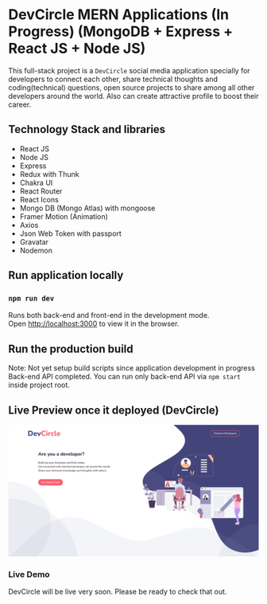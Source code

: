 # DevCircle MERN Applications (In Progress) (MongoDB + Express + React JS + Node JS)

This full-stack project is a `DevCircle` social media application specially for developers to connect each other, share technical
thoughts and coding(technical) questions, open source projects to share among all other developers around the world. Also can create attractive profile to boost their career.

## Technology Stack and libraries

- React JS
- Node JS
- Express
- Redux with Thunk
- Chakra UI
- React Router
- React Icons
- Mongo DB (Mongo Atlas) with mongoose
- Framer Motion (Animation)
- Axios
- Json Web Token with passport
- Gravatar
- Nodemon

## Run application locally

### `npm run dev`

Runs both back-end and front-end in the development mode.<br />
Open [http://localhost:3000](http://localhost:3000) to view it in the browser.

## Run the production build

Note: Not yet setup build scripts since application development in progress
Back-end API completed. You can run only back-end API via `npm start` inside project root.

## Live Preview once it deployed (DevCircle)

![DevCircle](https://raw.githubusercontent.com/SubashRandika/devcircle/master/DevCirclePreview.png)

### Live Demo

DevCircle will be live very soon. Please be ready to check that out.
